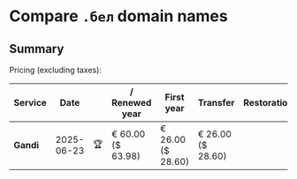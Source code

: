 # Compare `.бел` domain names

## Summary

Pricing (excluding taxes):

| Service | Date |  | / Renewed year | First year | Transfer | Restoration |
|--|--|--|--|--|--|--|
| **Gandi** | 2025-06-23 | 🏆 | € 60.00<br>($ 63.98) | € 26.00<br>($ 28.60) | € 26.00<br>($ 28.60) |  |
